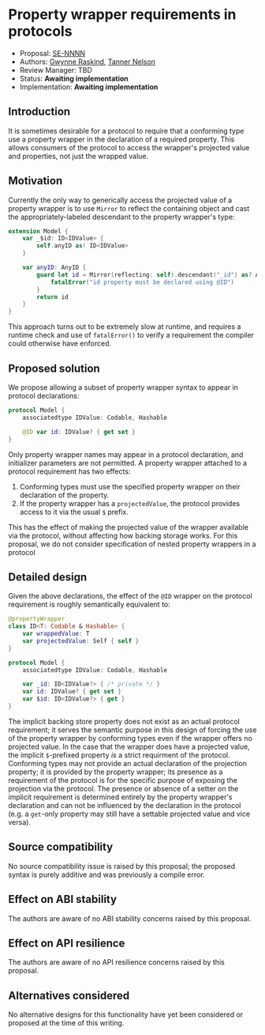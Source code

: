 # Property wrapper requirements in protocols

* Proposal: [SE-NNNN](NNNN-property-wrapper-protocol-requirements.md)
* Authors: [Gwynne Raskind](https://github.com/gwynne), [Tanner Nelson](https://github.com/tanner0101)
* Review Manager: TBD
* Status: **Awaiting implementation**
* Implementation: **Awaiting implementation**

## Introduction

It is sometimes desirable for a protocol to require that a conforming type use a property wrapper in the declaration of a required property. This allows consumers of the protocol to access the wrapper's projected value and properties, not just the wrapped value.

## Motivation

Currently the only way to generically access the projected value of a property wrapper is to use `Mirror` to reflect the containing object and cast the appropriately-labeled descendant to the property wrapper's type:

```swift
extension Model {
    var _$id: ID<IDValue> {
        self.anyID as! ID<IDValue>
    }

    var anyID: AnyID {
        guard let id = Mirror(reflecting: self).descendant("_id") as? AnyID else {
            fatalError("id property must be declared using @ID")
        }
        return id
    }
}
```

This approach turns out to be extremely slow at runtime, and requires a runtime check and use of `fatalError()` to verify a requirement the compiler could otherwise have enforced.

## Proposed solution

We propose allowing a subset of property wrapper syntax to appear in protocol declarations:

```swift
protocol Model {
    associatedtype IDValue: Codable, Hashable

    @ID var id: IDValue? { get set }
}
```

Only property wrapper names may appear in a protocol declaration, and initializer parameters are not permitted. A property wrapper attached to a protocol requirement has two effects:

1. Conforming types must use the specified property wrapper on their declaration of the property.
1. If the property wrapper has a `projectedValue`, the protocol provides access to it via the usual `$` prefix.

This has the effect of making the projected value of the wrapper available via the protocol, without affecting how backing storage works. For this proposal, we do not consider specification of nested property wrappers in a protocol

## Detailed design

Given the above declarations, the effect of the `@ID` wrapper on the protocol requirement is roughly semantically equivalent to:

```swift
@propertyWrapper
class ID<T: Codable & Hashable> {
    var wrappedValue: T
    var projectedValue: Self { self }
}

protocol Model {
    associatedtype IDValue: Codable, Hashable

    var _id: ID<IDValue?> { /* private */ }
    var id: IDValue? { get set }
    var $id: ID<IDValue?> { get }
}
```

The implicit backing store property does not exist as an actual protocol requirement; it serves the semantic purpose in this design of forcing the use of the property wrapper by conforming types even if the wrapper offers no projected value. In the case that the wrapper does have a projected value, the implicit `$`-prefixed property _is_ a strict requirment of the protocol. Conforming types may not provide an actual declaration of the projection property; it is provided by the property wrapper; its presence as a requirement of the protocol is for the specific purpose of exposing the projection via the protocol. The presence or absence of a setter on the implicit requirement is determined entirely by the property wrapper's declaration and can not be influenced by the declaration in the protocol (e.g. a `get`-only property may still have a settable projected value and vice versa).

## Source compatibility

No source compatibility issue is raised by this proposal; the proposed syntax is purely additive and was previously a compile error.

## Effect on ABI stability

The authors are aware of no ABI stability concerns raised by this proposal.

## Effect on API resilience

The authors are aware of no API resilience concerns raised by this proposal.

## Alternatives considered

No alternative designs for this functionality have yet been considered or proposed at the time of this writing.
